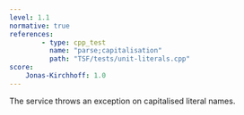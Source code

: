 ```yaml
---
level: 1.1
normative: true
references:
        - type: cpp_test
          name: "parse;capitalisation"
          path: "TSF/tests/unit-literals.cpp"
score:
    Jonas-Kirchhoff: 1.0
---
```


The service throws an exception on capitalised literal names.